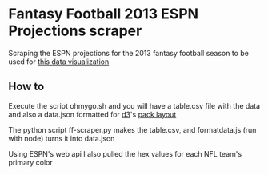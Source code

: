 # Fantasy Football 2013 ESPN Projections scraper

Scraping the ESPN projections for the 2013 fantasy football season to be used for [this data visualization](http://bl.ocks.org/tomkelly000/6214228)

## How to
Execute the script ohmygo.sh and you will have a table.csv file with the data and also a data.json formatted for [d3](d3js.org)'s [pack layout](https://github.com/mbostock/d3/wiki/Pack-Layout)

The python script ff-scraper.py makes the table.csv, and formatdata.js (run with node) turns it into data.json

Using ESPN's web api I also pulled the hex values for each NFL team's primary color